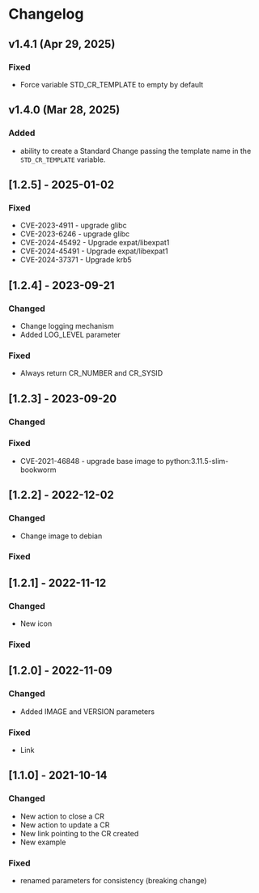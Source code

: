 # Changelog

## v1.4.1 (Apr 29, 2025)
### Fixed
- Force variable STD_CR_TEMPLATE to empty by default
  
## v1.4.0 (Mar 28, 2025)
### Added
* ability to create a Standard Change passing the template name
 in the `STD_CR_TEMPLATE` variable.

## [1.2.5] - 2025-01-02

### Fixed
- CVE-2023-4911 - upgrade glibc
- CVE-2023-6246 - upgrade glibc
- CVE-2024-45492 - Upgrade expat/libexpat1
- CVE-2024-45491 - Upgrade expat/libexpat1
- CVE-2024-37371 - Upgrade krb5

## [1.2.4] - 2023-09-21
### Changed
- Change logging mechanism
- Added LOG_LEVEL parameter

### Fixed
- Always return CR_NUMBER and CR_SYSID

## [1.2.3] - 2023-09-20
### Changed

### Fixed
- CVE-2021-46848 - upgrade base image to python:3.11.5-slim-bookworm

## [1.2.2] - 2022-12-02
### Changed
- Change image to debian
### Fixed

## [1.2.1] - 2022-11-12
### Changed
- New icon
### Fixed

## [1.2.0] - 2022-11-09
### Changed
- Added IMAGE and VERSION parameters

### Fixed
- Link

## [1.1.0] - 2021-10-14
### Changed
- New action to close a CR
- New action to update a CR
- New link pointing to the CR created
- New example

### Fixed
- renamed parameters for consistency (breaking change)
